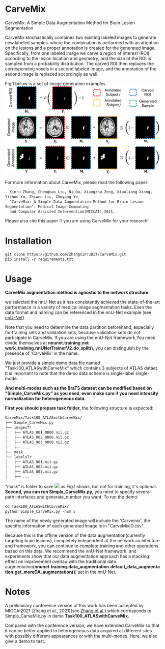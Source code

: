 # CarveMix
CarveMix: A Simple Data Augmentation Method for Brain Lesion Segmentation

CarveMix stochastically combines two existing labeled images to generate new labeled samples. where the combination is performed with an attention on the lesions and a proper annotation is created for the generated image. Specifically, from one labeled image we carve a region of interest (ROI) according to the lesion location and geometry, and
the size of the ROI is sampled from a probability distribution. The carved ROI then replaces the corresponding voxels in a second labeled image, and the annotation of the second image is replaced accordingly as well.

Fig.1 below is a set of image generation examples
![image](https://github.com/ZhangxinruBIT/CarveMix/blob/main/readme_Img/carve.png)

For more information about CarveMix, please read the following paper:


      Xinru Zhang, Chenghao Liu, Ni Ou, Xiangzhu Zeng, Xiaoliang Xiong, Yizhou Yu, Zhiwen Liu, Chuyang Ye,
      "CarveMix: A Simple Data Augmentation Method for Brain Lesion Segmentation". Medical Image Computing
      and Computer Assisted Intervention(MICCAI),2021.

Please also cite this paper if you are using CarveMix for your research!
# Installation
```
git clone https://github.com/ZhangxinruBIT/CarveMix.git
pip install -r requirements.txt
```
# Usage
**CarveMix augmentation method is agnostic to the network structure**

we selected the nnU-Net as it has consistently achieved the state-of-the-art performance in a variety of medical image segmentation tasks. Even the data format and naming can be referenced in the nnU-Net example (see [nnU-Net](https://github.com/MIC-DKFZ/nnUNet.git)).

Note that you need to determine the data partition beforehand, especially for training sets and validation sets, because validation sets do not participate in CarveMix. If you are using the nnU-Net framework,You need  divide themselves at **nnunet.training.net work_training.nnUNetTrainerV2.do_split()**, you can distinguish by the presence of 'CarveMix' in the name.

We just provide a simple demo data file named "Task100_ATLASwithCarveMix" which contains 3 subjects of ATLAS dataet. It is important to note that the demo data schema is single-label single-mode. 

**And multi-modes such as the BraTS dataset can be modified based on "Simple_CarveMix.py" as you need, even make sure if you need intensity normalization for heterogeneous data.**

**First you should prepare task folder**, the following structure is expected:

    CarveMix/Task100_ATLASwithCarveMix/
    ├── Simple_CarveMix.py
    ├── imagesTr
    │   ├── ATLAS_001_0000.nii.gz
    │   ├── ATLAS_002_0000.nii.gz
    │   ├── ATLAS_003_0000.nii.gz
    │   ├── ...
    ├── mask
    └── labelsTr
    │   ├── ATLAS_001.nii.gz
    │   ├── ATLAS_002.nii.gz
    │   ├── ATLAS_003.nii.gz
    │   ├── ...
    
 "mask" is folder to save <img src="http://latex.codecogs.com/gif.latex?M_i" height=10/> as Fig.1 shows, but not for training, it's optional. 
 **Second, you can run Simple_CarveMix.py**, you need to specify several path interfaces and generate_number you want. To run the demo:

    cd Task100_ATLASwithCarveMix/
    python Simple_CarveMix.py -num 5
 
 
The name of the newly generated image will include the 'Carvemix', the specific information of each generated image is in "CarveMixID.csv".

Because this is the offline version of the data augmentation(currently targeting brain lesions), completely independent of the network architecture and framework, you can continue to complete training and other operations based on this data. We recommend the nnU-Net framework, and experiments show that our data augmentation approach has a stacking effect on improvement overlap with the traditional data augmentation(**nnunet.training.data_augmentation.default_data_augmentation.get_moreDA_augmentation()**) set in the nnU-Net.

# Notes
A  preliminary  conference  version  of  this  work  has  been  accepted  by  MICCAI2021 (Zhang et al., 2021)(see [Zhang et al.](https://arxiv.org/abs/2108.06883)) which corresponds to Simple_CarveMix.py in demo **Task100_ATLASwithCarveMix.** 

Compared with the conference version,  we have extended CarveMix so that it can be better applied to heterogeneous data acquired at different sites with possibly different appearances or with the multi-modes. Here, we also give a demo to test.
    

